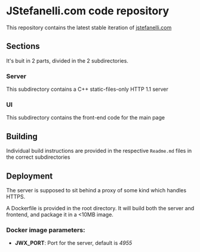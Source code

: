 # JStefanelli.com code repository

This repository contains the latest stable iteration of [jstefanelli.com](http://jstefanelli.com)

## Sections

It's buit in 2 parts, divided in the 2 subdirectories.

### Server

This subdirectory contains a C++ static-files-only HTTP 1.1 server

### UI

This subdirectory contains the front-end code for the main page

## Building

Individual build instructions are provided in the respective `Readme.md` files in the correct subdirectories

## Deployment

The server is supposed to sit behind a proxy of some kind which handles HTTPS.

A Dockerfile is provided in the root directory. It will build both the server and frontend, and package it in a <10MB image.

### Docker image parameters:

 - **JWX_PORT**: Port for the server, default is *4955*
